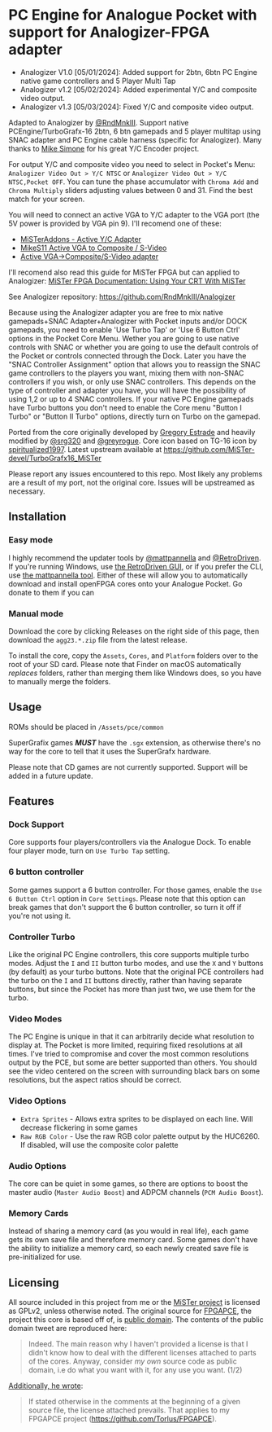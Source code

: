 #  PC Engine for Analogue Pocket with support for Analogizer-FPGA adapter

* Analogizer V1.0 [05/01/2024]: Added support for 2btn, 6btn PC Engine native game controllers and 5 Player Multi Tap
* Analogizer v1.2 [05/02/2024]: Added experimental Y/C and composite video output.
* Analogizer v1.3 [05/03/2024]: Fixed Y/C and composite video output.

Adapted to Analogizer by [@RndMnkIII](https://github.com/RndMnkIII).
Support native PCEngine/TurboGrafx-16 2btn, 6 btn gamepads and 5 player multitap using SNAC adapter
and PC Engine cable harness (specific for Analogizer). Many thanks to [Mike Simone](https://github.com/MikeS11/MiSTerFPGA_YC_Encoder) for his great Y/C Encoder project.

For output Y/C and composite video you need to select in Pocket's Menu: `Analogizer Video Out > Y/C NTSC` or `Analogizer Video Out > Y/C NTSC,Pocket OFF`. You can tune the phase accumulator
with `Chroma Add` and `Chroma Multiply` sliders adjusting values between 0 and 31. Find the best match for your screen.

You will need to connect an active VGA to Y/C adapter to the VGA port (the 5V power is provided by VGA pin 9). I'll recomend one of these:
* [MiSTerAddons - Active Y/C Adapter](https://misteraddons.com/collections/parts/products/yc-active-encoder-board/)
* [MikeS11 Active VGA to Composite / S-Video](https://ultimatemister.com/product/mikes11-active-composite-svideo/)
* [Active VGA->Composite/S-Video adapter](https://antoniovillena.com/product/mikes1-vga-composite-adapter/)

I'll recomend also read this guide for MiSTer FPGA but can applied to Analogizer:
[MiSTer FPGA Documentation: Using Your CRT With MiSTer](https://mister-devel.github.io/MkDocs_MiSTer/advanced/crt/)

See Analogizer repository:
https://github.com/RndMnkIII/Analogizer

Because using the Analogizer adapter you are free to mix native gamepads+SNAC Adapter+Analogizer with Pocket inputs and/or DOCK gamepads, you need to enable 'Use Turbo Tap' or 'Use 6 Button Ctrl' options in the Pocket Core Menu.
Wether you are going to use native controls with SNAC or whether you are going to use the default controls of the Pocket or controls connected through the Dock. Later you have the "SNAC Controller Assignment" option that allows you to reassign the SNAC game controllers to the players you want, mixing them with non-SNAC controllers if you wish, or only use SNAC controllers. This depends on the type of controller and adapter you have, you will have the possibility of using 1,2 or up to 4 SNAC controllers. If your native PC Engine gamepads have Turbo buttons you don't need to enable the Core menu "Button I Turbo" or "Button II Turbo" options, directly turn on Turbo on the gamepad.

Ported from the core originally developed by [Gregory Estrade](https://github.com/Torlus/FPGAPCE) and heavily modified by [@srg320](https://github.com/srg320) and [@greyrogue](https://github.com/greyrogue). Core icon based on TG-16 icon by [spiritualized1997](https://github.com/spiritualized1997). Latest upstream available at https://github.com/MiSTer-devel/TurboGrafx16_MiSTer

Please report any issues encountered to this repo. Most likely any problems are a result of my port, not the original core. Issues will be upstreamed as necessary.

## Installation

### Easy mode

I highly recommend the updater tools by [@mattpannella](https://github.com/mattpannella) and [@RetroDriven](https://github.com/RetroDriven). If you're running Windows, use [the RetroDriven GUI](https://github.com/RetroDriven/Pocket_Updater), or if you prefer the CLI, use [the mattpannella tool](https://github.com/mattpannella/pocket_core_autoupdate_net). Either of these will allow you to automatically download and install openFPGA cores onto your Analogue Pocket. Go donate to them if you can

### Manual mode
Download the core by clicking Releases on the right side of this page, then download the `agg23.*.zip` file from the latest release.

To install the core, copy the `Assets`, `Cores`, and `Platform` folders over to the root of your SD card. Please note that Finder on macOS automatically _replaces_ folders, rather than merging them like Windows does, so you have to manually merge the folders.

## Usage

ROMs should be placed in `/Assets/pce/common`

SuperGrafix games **_MUST_** have the `.sgx` extension, as otherwise there's no way for the core to tell that it uses the SuperGrafx hardware.

Please note that CD games are not currently supported. Support will be added in a future update.

## Features

### Dock Support

Core supports four players/controllers via the Analogue Dock. To enable four player mode, turn on `Use Turbo Tap` setting.

### 6 button controller

Some games support a 6 button controller. For those games, enable the `Use 6 Button Ctrl` option in `Core Settings`. Please note that this option can break games that don't support the 6 button controller, so turn it off if you're not using it.

### Controller Turbo

Like the original PC Engine controllers, this core supports multiple turbo modes. Adjust the `I` and `II` button turbo modes, and use the `X` and `Y` buttons (by default) as your turbo buttons. Note that the original PCE controllers had the turbo on the `I` and `II` buttons directly, rather than having separate buttons, but since the Pocket has more than just two, we use them for the turbo.

### Video Modes

The PC Engine is unique in that it can arbitrarily decide what resolution to display at. The Pocket is more limited, requiring fixed resolutions at all times. I've tried to compromise and cover the most common resolutions output by the PCE, but some are better supported than others. You should see the video centered on the screen with surrounding black bars on some resolutions, but the aspect ratios should be correct.

### Video Options

* `Extra Sprites` - Allows extra sprites to be displayed on each line. Will decrease flickering in some games
* `Raw RGB Color` - Use the raw RGB color palette output by the HUC6260. If disabled, will use the composite color palette

### Audio Options

The core can be quiet in some games, so there are options to boost the master audio (`Master Audio Boost`) and ADPCM channels (`PCM Audio Boost`).

### Memory Cards

Instead of sharing a memory card (as you would in real life), each game gets its own save file and therefore memory card. Some games don't have the ability to initialize a memory card, so each newly created save file is pre-initialized for use.

## Licensing

All source included in this project from me or the [MiSTer project](https://github.com/MiSTer-devel/TurboGrafx16_MiSTer) is licensed as GPLv2, unless otherwise noted. The original source for [FPGAPCE](https://github.com/Torlus/FPGAPCE), the project this core is based off of, is [public domain](https://twitter.com/Torlus/status/1582663978068893696). The contents of the public domain tweet are reproduced here:

> Indeed. The main reason why I haven't provided a license is that I didn't know how to deal with the different licenses attached to parts of the cores.
Anyway, consider *my own* source code as public domain, i.e do what you want with it, for any use you want. (1/2)

[Additionally, he wrote](https://twitter.com/Torlus/status/1582664299973341184):

> If stated otherwise in the comments at the beginning of a given source file, the license attached prevails. That applies to my FPGAPCE project (https://github.com/Torlus/FPGAPCE).